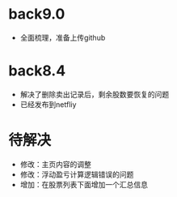 # back9.0
- 全面梳理，准备上传github

# back8.4
- 解决了删除卖出记录后，剩余股数要恢复的问题
- 已经发布到netfliy


# 待解决
- 修改：主页内容的调整
- 修改：浮动盈亏计算逻辑错误的问题
- 增加：在股票列表下面增加一个汇总信息